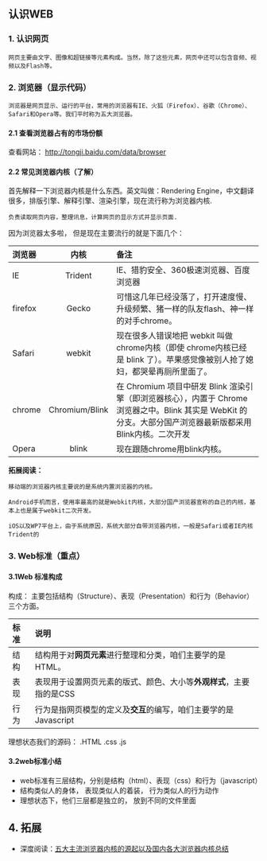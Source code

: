 ## 认识WEB

### 1. 认识网页

```
网页主要由文字、图像和超链接等元素构成。当然，除了这些元素，网页中还可以包含音频、视频以及Flash等。
```

### 2. 浏览器（显示代码）

```
浏览器是网页显示、运行的平台，常用的浏览器有IE、火狐（Firefox）、谷歌（Chrome）、Safari和Opera等。我们平时称为五大浏览器。
```

#### 2.1 查看浏览器占有的市场份额

查看网站： <a href="http://tongji.baidu.com/data/browser" target="_blank">http://tongji.baidu.com/data/browser</a> 

#### 2.2 常见浏览器内核（了解）

首先解释一下浏览器内核是什么东西。英文叫做：Rendering Engine，中文翻译很多，排版引擎、解释引擎、渲染引擎，现在流行称为浏览器内核.

```
负责读取网页内容，整理讯息，计算网页的显示方式并显示页面.
```
因为浏览器太多啦， 但是现在主要流行的就是下面几个：

| 浏览器  |      内核      | 备注                                                         |
| :------ | :------------: | :----------------------------------------------------------- |
| IE      |    Trident     | IE、猎豹安全、360极速浏览器、百度浏览器                      |
| firefox |     Gecko      | 可惜这几年已经没落了，打开速度慢、升级频繁、猪一样的队友flash、神一样的对手chrome。 |
| Safari  |     webkit     | 现在很多人错误地把 webkit 叫做 chrome内核（即使 chrome内核已经是 blink 了）。苹果感觉像被别人抢了媳妇，都哭晕再厕所里面了。 |
| chrome  | Chromium/Blink | 在 Chromium 项目中研发 Blink 渲染引擎（即浏览器核心），内置于 Chrome 浏览器之中。Blink 其实是 WebKit 的分支。大部分国产浏览器最新版都采用Blink内核。二次开发 |
| Opera   |     blink      | 现在跟随chrome用blink内核。                                  |

**拓展阅读：**
```
移动端的浏览器内核主要说的是系统内置浏览器的内核。

Android手机而言，使用率最高的就是Webkit内核，大部分国产浏览器宣称的自己的内核，基本上也是属于webkit二次开发。

iOS以及WP7平台上，由于系统原因，系统大部分自带浏览器内核，一般是Safari或者IE内核Trident的
```

### 3. Web标准（重点）

####   3.1Web 标准构成

构成： 主要包括结构（Structure）、表现（Presentation）和行为（Behavior）三个方面。

| 标准 | 说明                                                         |
| :--- | :----------------------------------------------------------- |
| 结构 | 结构用于对**网页元素**进行整理和分类，咱们主要学的是HTML。   |
| 表现 | 表现用于设置网页元素的版式、颜色、大小等**外观样式**，主要指的是CSS |
| 行为 | 行为是指网页模型的定义及**交互**的编写，咱们主要学的是 Javascript |

 理想状态我们的源码： .HTML      .css      .js 

#### 3.2web标准小结

* web标准有三层结构，分别是结构（html）、表现（css）和行为（javascript）  
* 结构类似人的身体， 表现类似人的着装， 行为类似人的行为动作
* 理想状态下，他们三层都是独立的， 放到不同的文件里面

## 4. 拓展

* 深度阅读：[五大主流浏览器内核的源起以及国内各大浏览器内核总结](http://blog.csdn.net/summer_15/article/details/71249203) 